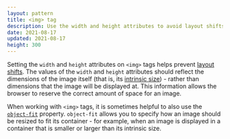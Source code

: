 ```yaml
---
layout: pattern
title: <img> tag
description: Use the width and height attributes to avoid layout shifts
date: 2021-08-17
updated: 2021-08-17
height: 300
---
```


Setting the `width` and `height` attributes on `<img>` tags helps prevent
[layout shifts](https://web.dev/debug-layout-shifts/). The values of the `width`
and `height` attributes should reflect the dimensions of the image itself (that
is, its [intrinsic
size](https://developer.mozilla.org/en-US/docs/Glossary/Intrinsic_Size)) -
rather than dimensions that the image will be displayed at. This information
allows the browser to reserve the correct amount of space for an image.

When working with `<img>` tags, it is sometimes helpful to also use the
[`object-fit`](https://developer.mozilla.org/en-US/docs/Web/CSS/object-fit)
property. `object-fit` allows you to specify how an image should be resized to
fit its container - for example, when an image is displayed in a container that
is smaller or larger than its intrinsic size.